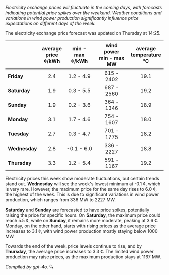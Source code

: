 *Electricity exchange prices will fluctuate in the coming days, with forecasts indicating potential price spikes over the weekend. Weather conditions and variations in wind power production significantly influence price expectations on different days of the week.*

The electricity exchange price forecast was updated on Thursday at 14:25.

|             | average<br>price<br>¢/kWh | min - max<br>¢/kWh | wind power<br>min - max<br>MW | average<br>temperature<br>°C |
|:-------------|:----------------:|:----------------:|:-------------:|:-------------:|
| **Friday**  | 2.4             | 1.2 - 4.9        | 615 - 2402    | 19.1          |
| **Saturday** | 1.9             | 0.3 - 5.5        | 687 - 2560    | 19.2          |
| **Sunday** | 1.9             | 0.2 - 3.6        | 364 - 1346    | 18.9          |
| **Monday** | 3.1             | 1.7 - 4.6        | 754 - 1607    | 18.0          |
| **Tuesday**   | 2.7             | 0.3 - 4.7        | 701 - 1775    | 18.2          |
| **Wednesday** | 2.8           | -0.1 - 6.0       | 336 - 2227    | 18.8          |
| **Thursday**    | 3.3             | 1.2 - 5.4        | 591 - 1167    | 19.2          |

Electricity prices this week show moderate fluctuations, but certain trends stand out. **Wednesday** will see the week's lowest minimum at -0.1 ¢, which is very rare. However, the maximum price for the same day rises to 6.0 ¢, the highest of the week. This is due to significant variations in wind power production, which ranges from 336 MW to 2227 MW.

**Saturday** and **Sunday** are forecasted to have price spikes, potentially raising the price for specific hours. On **Saturday**, the maximum price could reach 5.5 ¢, while on **Sunday**, it remains more moderate, peaking at 3.6 ¢. Monday, on the other hand, starts with rising prices as the average price increases to 3.1 ¢, with wind power production mostly staying below 1000 MW.

Towards the end of the week, price levels continue to rise, and by **Thursday**, the average price increases to 3.3 ¢. The limited wind power production may raise prices, as the maximum production stays at 1167 MW.

*Compiled by gpt-4o.* 🔍
